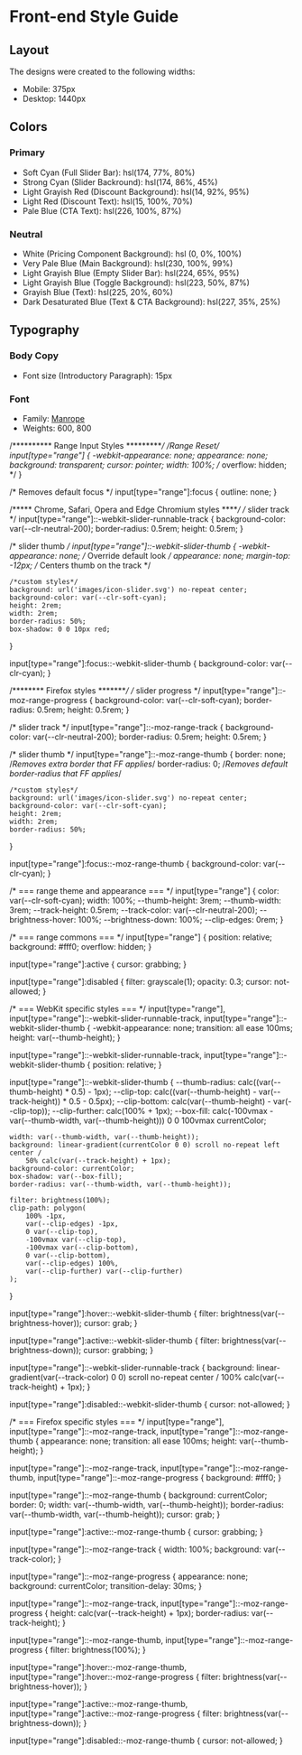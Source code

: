 # Front-end Style Guide

## Layout

The designs were created to the following widths:

- Mobile: 375px
- Desktop: 1440px

## Colors

### Primary

- Soft Cyan (Full Slider Bar): hsl(174, 77%, 80%)
- Strong Cyan (Slider Backround): hsl(174, 86%, 45%)
- Light Grayish Red (Discount Background): hsl(14, 92%, 95%)
- Light Red (Discount Text): hsl(15, 100%, 70%)
- Pale Blue (CTA Text): hsl(226, 100%, 87%)

### Neutral

- White (Pricing Component Background): hsl (0, 0%, 100%)
- Very Pale Blue (Main Background): hsl(230, 100%, 99%)
- Light Grayish Blue (Empty Slider Bar): hsl(224, 65%, 95%)
- Light Grayish Blue (Toggle Background): hsl(223, 50%, 87%)
- Grayish Blue (Text): hsl(225, 20%, 60%)
- Dark Desaturated Blue (Text & CTA Background): hsl(227, 35%, 25%)

## Typography

### Body Copy

- Font size (Introductory Paragraph): 15px

### Font

- Family: [Manrope](https://fonts.google.com/specimen/Manrope)
- Weights: 600, 800

/********** Range Input Styles **********/
/*Range Reset*/
input[type="range"] {
    -webkit-appearance: none;
    appearance: none;
    background: transparent;
    cursor: pointer;
    width: 100%;
    /* overflow: hidden; */
}

/* Removes default focus */
input[type="range"]:focus {
    outline: none;
}

/***** Chrome, Safari, Opera and Edge Chromium styles *****/
/* slider track */
input[type="range"]::-webkit-slider-runnable-track {
    background-color: var(--clr-neutral-200);
    border-radius: 0.5rem;
    height: 0.5rem;
}

/* slider thumb */
input[type="range"]::-webkit-slider-thumb {
    -webkit-appearance: none;
    /* Override default look */
    appearance: none;
    margin-top: -12px;
    /* Centers thumb on the track */

    /*custom styles*/
    background: url('images/icon-slider.svg') no-repeat center;
    background-color: var(--clr-soft-cyan);
    height: 2rem;
    width: 2rem;
    border-radius: 50%;
    box-shadow: 0 0 10px red;
}

input[type="range"]:focus::-webkit-slider-thumb {
    background-color: var(--clr-cyan);
}

/******** Firefox styles ********/
/* slider progress */
input[type="range"]::-moz-range-progress {
    background-color: var(--clr-soft-cyan);
    border-radius: 0.5rem;
    height: 0.5rem;
}

/* slider track */
input[type="range"]::-moz-range-track {
    background-color: var(--clr-neutral-200);
    border-radius: 0.5rem;
    height: 0.5rem;
}

/* slider thumb */
input[type="range"]::-moz-range-thumb {
    border: none;
    /*Removes extra border that FF applies*/
    border-radius: 0;
    /*Removes default border-radius that FF applies*/

    /*custom styles*/
    background: url('images/icon-slider.svg') no-repeat center;
    background-color: var(--clr-soft-cyan);
    height: 2rem;
    width: 2rem;
    border-radius: 50%;
}

input[type="range"]:focus::-moz-range-thumb {
    background-color: var(--clr-cyan);
}



/* === range theme and appearance === */
input[type="range"] {
	color: var(--clr-soft-cyan);
	width: 100%;
	--thumb-height: 3rem;
    --thumb-width: 3rem;
	--track-height: 0.5rem;
	--track-color: var(--clr-neutral-200);
	--brightness-hover: 100%;
	--brightness-down: 100%;
	--clip-edges: 0rem;
}

/* === range commons === */
input[type="range"] {
	position: relative;
	background: #fff0;
	overflow: hidden;
}

input[type="range"]:active {
	cursor: grabbing;
}

input[type="range"]:disabled {
	filter: grayscale(1);
	opacity: 0.3;
	cursor: not-allowed;
}

/* === WebKit specific styles === */
input[type="range"],
input[type="range"]::-webkit-slider-runnable-track,
input[type="range"]::-webkit-slider-thumb {
	-webkit-appearance: none;
	transition: all ease 100ms;
	height: var(--thumb-height);
}

input[type="range"]::-webkit-slider-runnable-track,
input[type="range"]::-webkit-slider-thumb {
	position: relative;
}

input[type="range"]::-webkit-slider-thumb {
	--thumb-radius: calc((var(--thumb-height) * 0.5) - 1px);
	--clip-top: calc((var(--thumb-height) - var(--track-height)) * 0.5 - 0.5px);
	--clip-bottom: calc(var(--thumb-height) - var(--clip-top));
	--clip-further: calc(100% + 1px);
	--box-fill: calc(-100vmax - var(--thumb-width, var(--thumb-height))) 0 0
		100vmax currentColor;

	width: var(--thumb-width, var(--thumb-height));
	background: linear-gradient(currentColor 0 0) scroll no-repeat left center /
		50% calc(var(--track-height) + 1px);
	background-color: currentColor;
	box-shadow: var(--box-fill);
	border-radius: var(--thumb-width, var(--thumb-height));

	filter: brightness(100%);
	clip-path: polygon(
		100% -1px,
		var(--clip-edges) -1px,
		0 var(--clip-top),
		-100vmax var(--clip-top),
		-100vmax var(--clip-bottom),
		0 var(--clip-bottom),
		var(--clip-edges) 100%,
		var(--clip-further) var(--clip-further)
	);
}

input[type="range"]:hover::-webkit-slider-thumb {
	filter: brightness(var(--brightness-hover));
	cursor: grab;
}

input[type="range"]:active::-webkit-slider-thumb {
	filter: brightness(var(--brightness-down));
	cursor: grabbing;
}

input[type="range"]::-webkit-slider-runnable-track {
	background: linear-gradient(var(--track-color) 0 0) scroll no-repeat center /
		100% calc(var(--track-height) + 1px);
}

input[type="range"]:disabled::-webkit-slider-thumb {
	cursor: not-allowed;
}

/* === Firefox specific styles === */
input[type="range"],
input[type="range"]::-moz-range-track,
input[type="range"]::-moz-range-thumb {
	appearance: none;
	transition: all ease 100ms;
	height: var(--thumb-height);
}

input[type="range"]::-moz-range-track,
input[type="range"]::-moz-range-thumb,
input[type="range"]::-moz-range-progress {
	background: #fff0;
}

input[type="range"]::-moz-range-thumb {
	background: currentColor;
	border: 0;
	width: var(--thumb-width, var(--thumb-height));
	border-radius: var(--thumb-width, var(--thumb-height));
	cursor: grab;
}

input[type="range"]:active::-moz-range-thumb {
	cursor: grabbing;
}

input[type="range"]::-moz-range-track {
	width: 100%;
	background: var(--track-color);
}

input[type="range"]::-moz-range-progress {
	appearance: none;
	background: currentColor;
	transition-delay: 30ms;
}

input[type="range"]::-moz-range-track,
input[type="range"]::-moz-range-progress {
	height: calc(var(--track-height) + 1px);
	border-radius: var(--track-height);
}

input[type="range"]::-moz-range-thumb,
input[type="range"]::-moz-range-progress {
	filter: brightness(100%);
}

input[type="range"]:hover::-moz-range-thumb,
input[type="range"]:hover::-moz-range-progress {
	filter: brightness(var(--brightness-hover));
}

input[type="range"]:active::-moz-range-thumb,
input[type="range"]:active::-moz-range-progress {
	filter: brightness(var(--brightness-down));
}

input[type="range"]:disabled::-moz-range-thumb {
	cursor: not-allowed;
}